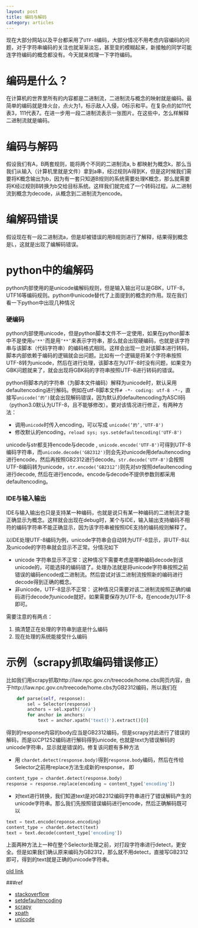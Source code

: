 ```yaml
---
layout: post
title: 编码与解码
category: articles
---
```


现在大部分网站以及平台都采用了`UTF-8`编码，大部分情况不用考虑内容编码的问题，对于字符串编码的关注也就渐渐淡忘，甚至变的模糊起来，新接触的同学可能连字符编码的概念都没有。今天就来梳理一下字符编码。

# 编码是什么？

在计算机的世界里所有的内容都是二进制流，二进制流与概念的映射就是编码。最简单的编码就是烽火台，点火为1，标示敌人入侵，0标示和平。在复杂点的如11代表3，111代表7。在进一步用一段二进制流表示一张图片。在这些中，怎么样解释二进制流就是编码。

# 编码与解码

假设我们有A，B两套规则，能将两个不同的二进制流a, b 都映射为概念k，那么当我们从输入（计算机里就是文件）拿到a串，经过规则A得到K，但是这时候我们需要将K概念输出为b，因为有一套只知道B规则的系统需要处理K概念，那么就需要将K经过规则B转换为b交给目标系统。这样我们就完成了一个转码过程。从二进制流到概念为decode，从概念到二进制流为encode。

# 编解码错误

假设现在有一段二进制流a，但是却被错误的用B规则进行了解释，结果得到概念是L，这就是出现了编解码错误。


# python中的编解码

python内部使用的是unicode编解码规则，但是输入输出可以是GBK，UTF-8，UTF16等编码规则。python中unicode替代了上面提到的概念的作用。现在我们看一下python中出现几种情况

### 硬编码

python内部使用unicode，但是python脚本文件不一定使用，如果在python脚本中不是使用`u'**'`而是用`‘**’`来表示字符串，那么就会出现硬编码，也就是该字符串与该脚本（代码字符串）的编码格式相同。这样会出现一旦对该脚本进行转码，脚本内部依赖于编码的逻辑就会出问题。比如有一个逻辑是将某个字符串按照UTF-8转为unicode，然后在进行处理，该脚本在为UTF-8时没有问题，如果变为GBK问题就来了，就会出现将GBK码的字符串按照UTF-8进行转码的错误。

python将脚本内的字符串（为脚本文件编码）解释为unicode时，默认采用defaultencoding进行解码。例如在utf-8脚本文件`# -*- coding: utf-8 -*-`，直接写`unicode(‘的’)`就会出现解码错误，因为默认的defaultencoding为ASCII码（python3.0默认为UTF-8，且不能够修改）。要对该情况进行修正，有两种方法：

* 调用`unicode`时传入encoding，可以写成 `unicode(‘的’,'UTF-8')`
* 修改默认的encoding，`reload sys; sys.setdefaultencoding('UTF-8')`

unicode与str都支持encode与decode	, `unicode.encode('UTF-8')`可得到UTF-8编码字符串，而`unicode.decode('GB2312')`则会先对unicode用defaultencoding进行encode，然后再按照GB2312进行decode。`str.decode('UTF-8')`会按照UTF-8编码转为unicode，`str.encode(‘GB2312’)`则先对str按照defaultencoding进行decode, 然后在进行encode。encode与decode不提供参数则都采用defaultencoding。

### IDE与输入输出

IDE与输入输出也只是支持某一种编码，也就是说只有某一种编码的二进制流才能正确显示为概念。这样就会出现在debug时，某个与IDE，输入输出支持编码不相符的编码字符串不能正确显示，因为该字符串被按照IDE支持的编码规则解释了。

以IDE处理UTF-8编码为例，unicode字符串会自动转为UTF-8显示，非UTF-8以及unicode的字符串就会显示不正常。分情况如下

* unicode 字符串显示不正常：这种情况下需要考虑是哪种编码decode到该unicode的，可能选择的编码错了。处理办法就是将unicode字符串按照之前错误的编码encode成二进制流。然后尝试对该二进制流按照新的编码进行decode得到正确的概念。
* 非unicode，UTF-8显示不正常： 这种情况只需要对该二进制流按照正确的编码进行decode为unicode就好。如果需要保存为UTF-8，在encode为UTF-8即可。

需要注意的有两点：

1. 搞清楚正在处理的字符串到底是什么编码
2. 现在处理的系统能接受什么编码


# 示例（scrapy抓取编码错误修正）

比如我们用scrapy抓取http://law.npc.gov.cn/treecode/home.cbs网页内容，由于http://law.npc.gov.cn/treecode/home.cbs为GB2312编码，所以我们在

```python
	def parse(self, response):
		sel = Selector(response)
		anchors = sel.xpath('//a')
		for anchor in anchors:
			text = anchor.xpath('text()').extract()[0]
```

得到的response内容的body应当是GB2312编码，但是scrapy对此进行了错误的解码，而是以CP1252编码进行解码得到unicode, 也就是text为错误解码的unicode字符串，显示就是错误的。修复该问题有多种方法

* 用 `chardet.detect(response.body)`得到`response.body`编码，然后在传给Selector之前用replace方法生成新的response， 即

```python
content_type = chardet.detect(response.body)
response = response.replace(encoding = content_type['encoding'])
```

* 对text进行转换，我们知道text是对GB2312编码字符串进行了错误解码产生的unicode字符串。那么我们先按照错误编码进行encode，然后正确解码既可以

```python
text = text.encode(reponse.encoding)
content_type = chardet.detect(text)
text = text.decode(content_type['encoding'])
```

上面两种方法上一种在整个Selector处理之前，对打段字符串进行detect，更安全。但是如果我们确认原来编码为GB2312，那么就不用detect，直接写GB2312即可，得到的text就是正确的unicode字符串。




[old link](http://tomorrow-also-bad.blog.163.com/blog/static/203002244201302683435496)

###ref

* [stackoverflow](http://stackoverflow.com/questions/3828723/why-we-need-sys-setdefaultencodingutf-8-in-a-py-script)
* [setdefaultencoding](http://www.ianbicking.org/illusive-setdefaultencoding.html)
* [scrapy](http://scrapy-chs.readthedocs.org/)
* [xpath](http://www.w3school.com.cn/xpath/xpath_syntax.asp)
* [unicode](http://en.wikipedia.org/wiki/Unicode)




